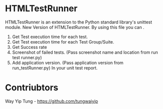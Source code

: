 # HTMLTestRunner
HTMLTestRunner is an extension to the Python standard library's unittest module.
New Version of HTMLTestRunner.
By using this file you can .
  1. Get Test execution time for each test.
  2. Get Test execution time for each Test Group/Suite.
  3. Get Success rate 
  4. Screenshot of failed tests. (Pass screenshot name and location from run test runner.py)
  5. Add application version. (Pass application version from run_testRunner.py)
In your unit test report.

# Contriubtors
Way Yip Tung - https://github.com/tungwaiyip
